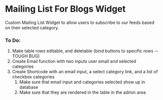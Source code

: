 # Mailing List For Blogs Widget

Custom Mailing List Widget to allow users to subscribe to our feeds based on their selected category.


### To Do:
1. Make table rows editable, and deletable (bind buttons to specific rows -- TOUGH BUG)
2. Create Email function with two inputs user email and selected categories
3. Create Shortcode with an email input, a select category link, and a list of checkbox categories
    1. Make sure that email input and categories selected show up in database
    2. Make sure that they are rendered in the table in the admin area
